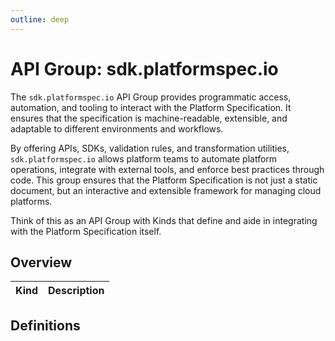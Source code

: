 ```yaml
---
outline: deep
---
```


# API Group: sdk.platformspec.io
The `sdk.platformspec.io` API Group provides programmatic access, automation, and tooling to interact with the Platform Specification.  It ensures that the specification is machine-readable, extensible, and adaptable to different environments and workflows.

By offering APIs, SDKs, validation rules, and transformation utilities, `sdk.platformspec.io` allows platform teams to automate platform operations, integrate with external tools, and enforce best practices through code.  This group ensures that the Platform Specification is not just a static document, but an interactive and extensible framework for managing cloud platforms.

Think of this as an API Group with Kinds that define and aide in integrating with the Platform Specification itself.

## Overview
| Kind | Description |
| --- | --- |

## Definitions
